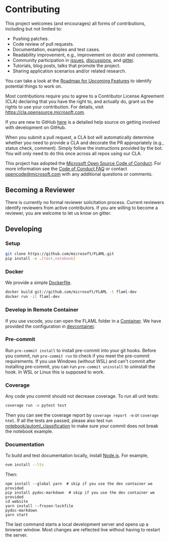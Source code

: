 # Contributing

This project welcomes (and encourages) all forms of contributions, including but not limited to:
- Pushing patches.
- Code review of pull requests.
- Documentation, examples and test cases.
- Readability improvement, e.g., improvement on docstr and comments.
- Community participation in [issues](https://github.com/microsoft/FLAML/issues), [discussions](https://github.com/microsoft/FLAML/discussions), and [gitter](https://gitter.im/FLAMLer/community?utm_source=badge&utm_medium=badge&utm_campaign=pr-badge&utm_content=badge).
- Tutorials, blog posts, talks that promote the project.
- Sharing application scenarios and/or related research.

You can take a look at the [Roadmap for Upcoming Features](https://github.com/microsoft/FLAML/wiki/Roadmap-for-Upcoming-Features) to identify potential things to work on.


Most contributions require you to agree to a
Contributor License Agreement (CLA) declaring that you have the right to, and actually do, grant us
the rights to use your contribution. For details, visit <https://cla.opensource.microsoft.com>.

If you are new to GitHub [here](https://help.github.com/categories/collaborating-with-issues-and-pull-requests/) is a detailed help source on getting involved with development on GitHub.

When you submit a pull request, a CLA bot will automatically determine whether you need to provide
a CLA and decorate the PR appropriately (e.g., status check, comment). Simply follow the instructions
provided by the bot. You will only need to do this once across all repos using our CLA.

This project has adopted the [Microsoft Open Source Code of Conduct](https://opensource.microsoft.com/codeofconduct/).
For more information see the [Code of Conduct FAQ](https://opensource.microsoft.com/codeofconduct/faq/) or
contact [opencode@microsoft.com](mailto:opencode@microsoft.com) with any additional questions or comments.

## Becoming a Reviewer
There is currently no formal reviewer solicitation process. Current reviewers identify reviewers from active contributors. If you are willing to become a reviewer, you are welcome to let us know on gitter.

## Developing

### Setup

```bash
git clone https://github.com/microsoft/FLAML.git
pip install -e .[test,notebook]
```

### Docker

We provide a simple [Dockerfile](https://github.com/microsoft/FLAML/blob/main/Dockerfile).

```bash
docker build git://github.com/microsoft/FLAML -t flaml-dev
docker run -it flaml-dev
```

### Develop in Remote Container

If you use vscode, you can open the FLAML folder in a [Container](https://code.visualstudio.com/docs/remote/containers).
We have provided the configuration in [devcontainer](https://github.com/microsoft/FLAML/blob/main/.devcontainer).

### Pre-commit

Run `pre-commit install` to install pre-commit into your git hooks. Before you commit, run
`pre-commit run` to check if you meet the pre-commit requirements. If you use Windows (without WSL) and can't commit after installing pre-commit, you can run `pre-commit uninstall` to uninstall the hook. In WSL or Linux this is supposed to work.

### Coverage

Any code you commit should not decrease coverage. To run all unit tests:

```bash
coverage run -m pytest test
```

Then you can see the coverage report by
`coverage report -m` or `coverage html`.
If all the tests are passed, please also test run [notebook/automl_classification](https://github.com/microsoft/FLAML/blob/main/notebook/automl_classification.ipynb) to make sure your commit does not break the notebook example.

### Documentation

To build and test documentation locally, install [Node.js](https://nodejs.org/en/download/). For example,

```bash
nvm install --lts
```

Then:

```console
npm install --global yarn  # skip if you use the dev container we provided
pip install pydoc-markdown  # skip if you use the dev container we provided
cd website
yarn install --frozen-lockfile
pydoc-markdown
yarn start
```

The last command starts a local development server and opens up a browser window.
Most changes are reflected live without having to restart the server.
